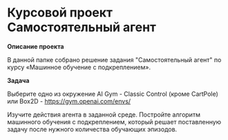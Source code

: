 # Курсовой проект Самостоятельный агент 

__Описание проекта__

В данной папке собрано решение задания "Самостоятельный агент" по курсу «Машинное обучение с подкреплением».

__Задача__

Выберите одно из окружение AI Gym - Classic Control (кроме CartPole) или Box2D - https://gym.openai.com/envs/

Изучите действия агента в заданной среде. Постройте алгоритм машинного обучения с подкреплением, который решает поставленную задачу после нужного количества обучающих эпизодов.